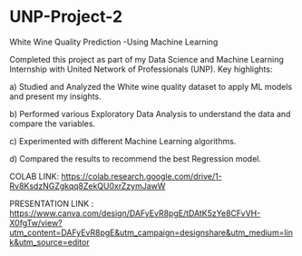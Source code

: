 # UNP-Project-2

White Wine Quality Prediction -Using Machine Learning 

Completed this project as part of my Data Science and Machine Learning Internship with United Network of Professionals (UNP). Key highlights:

a) Studied and Analyzed the White wine quality dataset to apply ML models and present my insights.

b) Performed various Exploratory Data Analysis to understand the data and compare the variables.

c) Experimented with different Machine Learning algorithms.

d) Compared the results to recommend the best Regression model.

COLAB LINK: https://colab.research.google.com/drive/1-Rv8KsdzNGZgkqq8ZekQU0xrZzymJawW

PRESENTATION LINK : https://www.canva.com/design/DAFyEvR8pgE/tDAtK5zYe8CFvVH-X0fgTw/view?utm_content=DAFyEvR8pgE&utm_campaign=designshare&utm_medium=link&utm_source=editor

